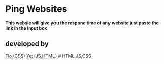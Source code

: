 # Ping Websites

**This websie will give you the respone time of any website just paste the link in the input box**

## developed by
[Flo (CSS)](https://github.com/FloOnDaCode) 
[Yet (JS,HTML)](https://github.com/Yetity) # HTML,JS,CSS